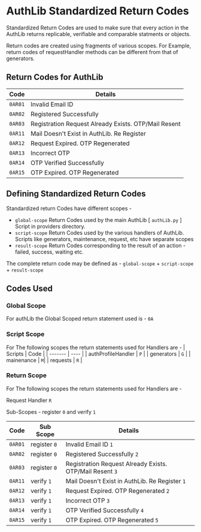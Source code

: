 # AuthLib Standardized Return Codes

Standardized Return Codes are used to make sure that every action in the AuthLib returns replicable, verifiable and comparable statments or objects.

Return codes are created using fragments of various scopes. For Example, return codes of requestHandler methods can be different from that of generators.

## Return Codes for AuthLib

| Code | Details |
| ---- | ------- |
| `0AR01`  | Invalid Email ID |
| `0AR02`  | Registered Successfully |
| `0AR03` | Registration Request Already Exists. OTP/Mail Resent |
| `0AR11`  | Mail Doesn't Exist in AuthLib. Re Register |
| `0AR12`  | Request Expired. OTP Regenerated  |
| `0AR13` | Incorrect OTP |
| `0AR14` | OTP Verified Successfully|
| `0AR15`  | OTP Expired. OTP Regenerated |

## Defining Standardized Return Codes

Standardized return Codes have different scopes -

- `global-scope` Return Codes used by the main AuthLib [ `authLib.py` ] Script in providers directory.
- `script-scope` Return Codes used by the various handlers of AuthLib. Scripts like generators, maintenance, request, etc have separate scopes
- `result-scope` Return Codes corresponding to the result of an action - failed, success, waiting etc.

The complete return code may be defined as - `global-scope` + `script-scope` + `result-scope`

## Codes Used

### Global Scope

For authLib the Global Scoped return statement used is - `0A`

### Script Scope

For The following scopes the return statements used for Handlers are -
| Scripts | Code |
| ------- | ---- |
| authProfileHandler | `P` |
| generators | `G` |
| mainenance | `M`|
| requests | `R` |

### Return Scope

For The following scopes the return statements used for Handlers are -

Request Handler `R`

Sub-Scopes - register `0` and verify `1`

| Code | Sub Scope | Details |
| ---- | --------- | ------- |
| `0AR01` | register `0` | Invalid Email ID `1` |
| `0AR02` | register `0` | Registered Successfully `2`|
| `0AR03` | register `0` | Registration Request Already Exists. OTP/Mail Resent `3` |
| `0AR11` | verify `1` | Mail Doesn't Exist in AuthLib. Re Register `1` |
| `0AR12` | verify `1`  | Request Expired. OTP Regenerated `2` |
| `0AR13` | verify `1`  | Incorrect OTP `3` |
| `0AR14` | verify  `1` | OTP Verified Successfully `4`|
| `0AR15` | verify  `1` | OTP Expired. OTP Regenerated `5` |
